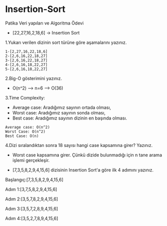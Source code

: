 # Insertion-Sort
Patika Veri yapıları ve Algoritma Ödevi 

* [22,27,16,2,18,6] -> Insertion Sort

1.Yukarı verilen dizinin sort türüne göre aşamalarını yazınız.

```
1-[2,27,16,22,18,6]
2-[2,6,16,22,18,27]
3-[2,6,16,22,18,27]  
4-[2,6,16,18,22,27]
5-[2,6,16,18,22,27]  
```
2.Big-O gösterimini yazınız.

* O(n^2) --> n=6 --> O(36)

3.Time Complexity:
 * Average case: Aradığımız sayının ortada olması,
 * Worst case: Aradığımız sayının sonda olması, 
 * Best case: Aradığımız sayının dizinin en başında olması.

```
Average case: O(n^2)
Worst Case: O(n^2)
Best Case: O(n)
```

4.Dizi sıralandıktan sonra 18 sayısı hangi case kapsamına girer? Yazınız.

* Worst case kapsamına girer. Çünkü dizide bulunmadığı için n tane arama işlemi gerçekleşir.



 * [7,3,5,8,2,9,4,15,6] dizisinin Insertion Sort'a göre ilk 4 adımını yazınız.

Başlangıç:[7,3,5,8,2,9,4,15,6]

Adım 1:[3,7,5,8,2,9,4,15,6]

Adım 2:[3,5,7,8,2,9,4,15,6]

Adım 3:[3,5,7,2,8,9,4,15,6]

Adım 4:[3,5,2,7,8,9,4,15,6]